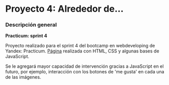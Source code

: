 # Proyecto 4: Alrededor de...

### Descripción general

**Practicum: sprint 4**

Proyecto realizado para el sprint 4 del bootcamp en webdeveloping de Yandex: Practicum.
[Página](https://www.figma.com/file/LDMgqWesKpQkIwhOfEBuTS/WEB%2C-Sprint-5%3A-Around-The-U.S.-%7C-desktop-%2B-mobile?node-id=0%3A1) realizada con HTML, CSS y algunas bases de JavaScript.

Se le agregará mayor capacidad de intervención gracias a JavaScript en el futuro, por ejemplo, interacción con los botones de 'me gusta' en cada una de las imágenes.
